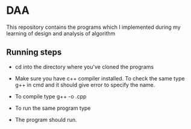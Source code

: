 # DAA
This repository contains the programs which I implemented during my learning of design and analysis of algorithm

## Running steps 

- cd into the directory where you've cloned the programs 

- Make sure you have c++ compiler installed. To check the same type g++ in cmd and it should give error to specify the name.

- To compile type g++ -o <output-program-name> <program-name>.cpp

- To run the same program type <output-program-name>

- The program should run.


